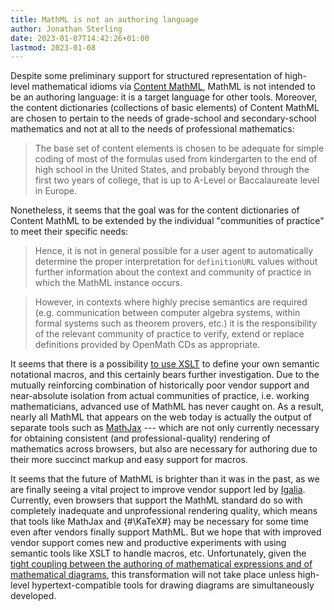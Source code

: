 ```yaml
---
title: MathML is not an authoring language
author: Jonathan Sterling
date: 2023-01-07T14:42:26+01:00
lastmod: 2023-01-08
---
```


Despite some preliminary support for structured representation of high-level mathematical idioms via [Content MathML](https://www.w3.org/TR/MathML/chapter4.html), MathML is not intended to be an authoring language: it is a target language for other tools. Moreover, the content dictionaries (collections of basic elements) of Content MathML are chosen to pertain to the needs of grade-school and secondary-school mathematics and not at all to the needs of professional mathematics:

> The base set of content elements is chosen to be adequate for simple coding of most of the formulas used from kindergarten to the end of high school in the United States, and probably beyond through the first two years of college, that is up to A-Level or Baccalaureate level in Europe.

Nonetheless, it seems that the goal was for the content dictionaries of Content MathML to be extended by the individual "communities of practice" to meet their specific needs:

>  Hence, it is not in general possible for a user agent to automatically determine the proper interpretation for `definitionURL` values without further information about the context and community of practice in which the MathML instance occurs.

> However, in contexts where highly precise semantics are required (e.g. communication between computer algebra systems, within formal systems such as theorem provers, etc.) it is the responsibility of the relevant community of practice to verify, extend or replace definitions provided by OpenMath CDs as appropriate.

It seems that there is a possibility [to use XSLT](https://www.data2type.de/xml-xslt-xslfo/math-ml/styles-transformations/xslt-with-mathml/create-macros) to define your own semantic notational macros, and this certainly bears further investigation. Due to the mutually reinforcing combination of historically poor vendor support and near-absolute isolation from actual communities of practice, i.e. working mathematicians, advanced use of MathML has never caught on. As a result, nearly all MathML that appears on the web today is actually the output of separate tools such as [MathJax](https://www.mathjax.org/) --- which are not only currently necessary for obtaining consistent (and professional-quality) rendering of mathematics across browsers, but also are necessary for authoring due to their more succinct markup and easy support for macros.

It seems that the future of MathML is brighter than it was in the past, as we are finally seeing a vital project to improve vendor support led by [Igalia](https://mathml.igalia.com). Currently, even browsers that support the MathML standard do so with completely inadequate and unprofessional rendering quality, which means that tools like MathJax and {#\KaTeX#} may be necessary for some time even after vendors finally support MathML. But we hope that with improved vendor support comes new and productive experiments with using semantic tools like XSLT to handle macros, etc. Unfortunately, given the [tight coupling between the authoring of mathematical expressions and of mathematical diagrams](tfmt-000P), this transformation will not take place unless high-level hypertext-compatible tools for drawing diagrams are simultaneously developed.
